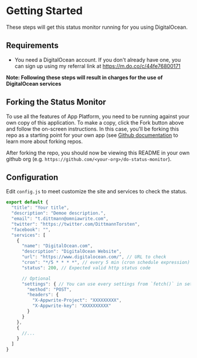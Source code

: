 # Getting Started #
These steps will get this status monitor running for you using DigitalOcean.

## Requirements

* You need a DigitalOcean account. If you don't already have one, you can sign up using my referral link at https://m.do.co/c/44fe76800171

**Note: Following these steps will result in charges for the use of DigitalOcean services**

## Forking the Status Monitor

To use all the features of App Platform, you need to be running against your own copy of this application. To make a copy, click the Fork button above and follow the on-screen instructions. In this case, you'll be forking this repo as a starting point for your own app (see [Github documentation](https://docs.github.com/en/github/getting-started-with-github/fork-a-repo) to learn more about forking repos.

After forking the repo, you should now be viewing this README in your own github org (e.g. `https://github.com/<your-org>/do-status-monitor`).

## Configuration ##

Edit `config.js` to meet customize the site and services to check the status.

```javascript
export default {
  "title": "Your title",
  "description": "Demoe description.",
  "email": "t.dittmann@omniawrite.com",
  "twitter": "https://twitter.com/DittmannTorsten",
  "facebook": "",
  "services": [
    {
      "name": "DigitalOcean.com",
      "description": "DigitalOcean Website",
      "url": "https://www.digitalocean.com/", // URL to check
      "cron": "*/5 * * * *", // every 5 min (cron schedule expression)
      "status": 200, // Expected valid http status code

      // Optional
      "settings": { // You can use every settings from `fetch()` in settings
        "method": "POST",
        "headers": {
          "X-Appwrite-Project": "XXXXXXXXX",
          "X-Appwrite-key": "XXXXXXXXXX"
        }
      }
    },
    {
      //...
    }
  ]
}
```